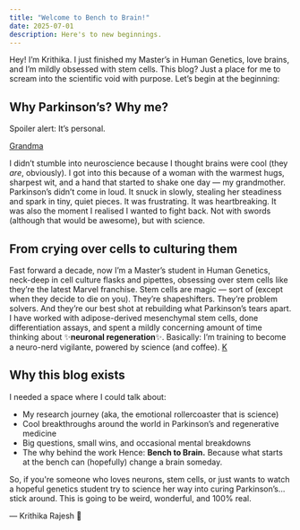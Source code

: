 ```yaml
---
title: "Welcome to Bench to Brain!"
date: 2025-07-01
description: Here's to new beginnings.
---
```

Hey! I’m Krithika. I just finished my Master’s in Human Genetics, love brains, and I’m mildly obsessed with stem cells.
This blog? Just a place for me to scream into the scientific void with purpose.
Let’s begin at the beginning:

## Why Parkinson’s? Why me?

Spoiler alert: It’s personal.

[Grandma]([assets/Grandma.jpg](https://github.com/KrithikaRajesh/BenchToBrain.github.io/blob/main/assets/Grandma.jpg))

I didn’t stumble into neuroscience because I thought brains were cool (they _are_, obviously). I got into this because of a woman with the warmest hugs, sharpest wit, and a hand that started to shake one day — my grandmother.
Parkinson’s didn’t come in loud. It snuck in slowly, stealing her steadiness and spark in tiny, quiet pieces. It was frustrating. It was heartbreaking. It was also the moment I realised I wanted to fight back. Not with swords (although that would be awesome), but with science.

## From crying over cells to culturing them

Fast forward a decade, now I’m a Master’s student in Human Genetics, neck-deep in cell culture flasks and pipettes, obsessing over stem cells like they’re the latest Marvel franchise.
Stem cells are magic — sort of (except when they decide to die on you).
They’re shapeshifters. They’re problem solvers. And they’re our best shot at rebuilding what Parkinson’s tears apart.
I have worked with adipose-derived mesenchymal stem cells, done differentiation assays, and spent a mildly concerning amount of time thinking about ✨**neuronal regeneration**✨. Basically: I’m training to become a neuro-nerd vigilante, powered by science (and coffee).
[K](assets/K.jpg)

## Why this blog exists

I needed a space where I could talk about:
- My research journey (aka, the emotional rollercoaster that is science)
- Cool breakthroughs around the world in Parkinson’s and regenerative medicine
- Big questions, small wins, and occasional mental breakdowns
- The why behind the work
Hence: **Bench to Brain.**
Because what starts at the bench can (hopefully) change a brain someday.

So, if you're someone who loves neurons, stem cells, or just wants to watch a hopeful genetics student try to science her way into curing Parkinson’s… stick around.
This is going to be weird, wonderful, and 100% real.

— Krithika Rajesh 🧠
